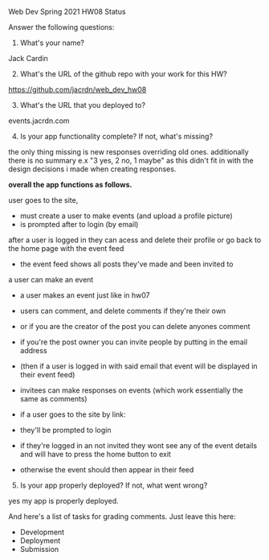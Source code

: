 
Web Dev Spring 2021 HW08 Status

Answer the following questions:


1. What's your name?

Jack Cardin

2. What's the URL of the github repo with your work for this HW?

https://github.com/jacrdn/web_dev_hw08


3. What's the URL that you deployed to?

events.jacrdn.com

4. Is your app functionality complete? If not, what's missing?

the only thing missing is new responses overriding old ones. additionally there is no summary e.x "3 yes, 2 no, 1 maybe" as this didn't fit in with the design decisions i made when creating responses.

**overall the app functions as follows.**

user goes to the site,

- must create a user to make events (and upload a profile picture)
- is prompted after to login (by email)

after a user is logged in they can acess and delete their profile or go back to the home page with the event feed

- the event feed shows all posts they've made and been invited to

a user can make an event

- a user makes an event just like in hw07

- users can comment, and delete comments if they're their own 
- or if you are the creator of the post you can delete anyones comment

- if you're the post owner you can invite people by putting in the email address
- (then if a user is logged in with said email that event will be displayed in their event feed)

- invitees can make responses on events (which work essentially the same as comments)

- if a user goes to the site by link:
- they'll be prompted to login
- if they're logged in an not invited they wont see any of the event details and will have to press the home button to exit
- otherwise the event should then appear in their feed


5. Is your app properly deployed? If not, what went wrong?

yes my app is properly deployed. 



And here's a list of tasks for grading comments. Just leave this here:
 - Development
 - Deployment
 - Submission
